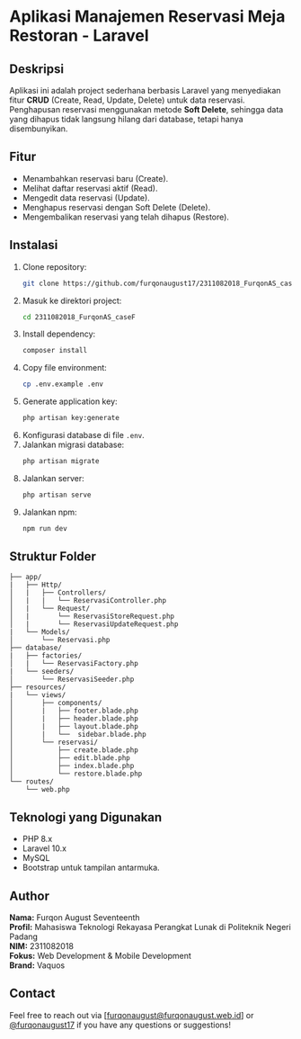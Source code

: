 # Aplikasi Manajemen Reservasi Meja Restoran - Laravel

## Deskripsi

Aplikasi ini adalah project sederhana berbasis Laravel yang menyediakan fitur **CRUD** (Create, Read, Update, Delete) untuk data reservasi.  
Penghapusan reservasi menggunakan metode **Soft Delete**, sehingga data yang dihapus tidak langsung hilang dari database, tetapi hanya disembunyikan.

## Fitur

-   Menambahkan reservasi baru (Create).
-   Melihat daftar reservasi aktif (Read).
-   Mengedit data reservasi (Update).
-   Menghapus reservasi dengan Soft Delete (Delete).
-   Mengembalikan reservasi yang telah dihapus (Restore).

## Instalasi

1. Clone repository:
    ```bash
    git clone https://github.com/furqonaugust17/2311082018_FurqonAS_caseF
    ```
2. Masuk ke direktori project:
    ```bash
    cd 2311082018_FurqonAS_caseF
    ```
3. Install dependency:
    ```bash
    composer install
    ```
4. Copy file environment:
    ```bash
    cp .env.example .env
    ```
5. Generate application key:
    ```bash
    php artisan key:generate
    ```
6. Konfigurasi database di file `.env`.
7. Jalankan migrasi database:
    ```bash
    php artisan migrate
    ```
8. Jalankan server:
    ```bash
    php artisan serve
    ```
9. Jalankan npm:
    ```bash
    npm run dev
    ```

## Struktur Folder

```
├── app/
|   ├── Http/
│   |   ├── Controllers/
│   |   |   └── ReservasiController.php
│   |   └── Request/
│   |       └── ReservasiStoreRequest.php
│   |       └── ReservasiUpdateRequest.php
|   └── Models/
│       └── Reservasi.php
├── database/
|   ├── factories/
│   |   └── ReservasiFactory.php
|   └── seeders/
│       └── ReservasiSeeder.php
├── resources/
|   └── views/
│       ├── components/
│       |   ├── footer.blade.php
│       |   ├── header.blade.php
│       |   ├── layout.blade.php
│       |   └──  sidebar.blade.php
│       └── reservasi/
│           ├── create.blade.php
│           ├── edit.blade.php
│           ├── index.blade.php
│           └── restore.blade.php
└── routes/
    └── web.php
```

## Teknologi yang Digunakan

-   PHP 8.x
-   Laravel 10.x
-   MySQL
-   Bootstrap untuk tampilan antarmuka.

## Author

**Nama:** Furqon August Seventeenth  
**Profil:** Mahasiswa Teknologi Rekayasa Perangkat Lunak di Politeknik Negeri Padang  
**NIM:** 2311082018  
**Fokus:** Web Development & Mobile Development  
**Brand:** Vaquos

## Contact

Feel free to reach out via [[furqonaugust@furqonaugust.web.id](mailto:furqonaugust@furqonaugust.web.id)] or [@furqonaugust17](https://github.com/furqonaugust17) if you have any questions or suggestions!
